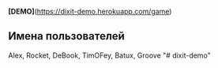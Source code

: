 **[DEMO]**(https://dixit-demo.herokuapp.com/game)

## Имена пользователей

Alex, Rocket, DeBook, TimOFey, Batux, Groove
"# dixit-demo" 
